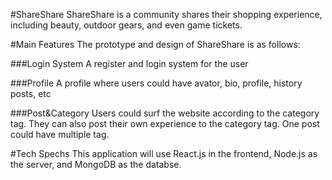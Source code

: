 #ShareShare
ShareShare is a community shares their shopping experience, including beauty, outdoor gears, and even game tickets.

#Main Features
The prototype and design of ShareShare is as follows:

###Login System
A register and login system for the user

###Profile
A profile where users could have avator, bio, profile, history posts, etc

###Post&Category
Users could surf the website according to the category tag. They can also post their own experience to the category tag. One post could have multiple tag.

#Tech Spechs
This application will use React.js in the frontend, Node.js as the server, and MongoDB as the databse.
